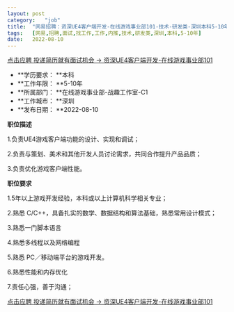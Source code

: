 ```yaml
---
layout:	post
category:	"job"
title:	"网易招聘：资深UE4客户端开发-在线游戏事业部101-技术-研发类-深圳本科5-10年"
tags:	[网易,招聘,面试,找工作,工作,内推,技术,研发类,深圳,本科,5-10年]
date:	2022-08-10
---
```


[点击应聘 投递简历就有面试机会 ->  资深UE4客户端开发-在线游戏事业部101](http://mobile.bole.netease.com/bole/boleDetail?id=40575&employeeId=346f03c3cda5f04c&key=all)



- **学历要求： **本科
- **工作年限： **5-10年
- **所属部门： **在线游戏事业部-战趣工作室-C1
- **工作城市： **深圳
- **发布日期： **2022-08-10



**职位描述**

1.负责UE4游戏客户端功能的设计、实现和调试；

2.负责与策划、美术和其他开发人员讨论需求，共同合作提升产品品质；

3.负责优化游戏客户端性能。



**职位要求**

1.5年以上游戏开发经验，本科或以上计算机科学相关专业；

2.熟悉 C/C++，具备扎实的数学、数据结构和算法基础，熟悉常用设计模式；

3.熟悉一门脚本语言

4.熟悉多线程以及网络编程

5.熟悉 PC／移动端平台的游戏开发。

6.熟悉性能和内存优化

7.责任心强，善于沟通；



[点击应聘 投递简历就有面试机会 ->  资深UE4客户端开发-在线游戏事业部101](http://mobile.bole.netease.com/bole/boleDetail?id=40575&employeeId=346f03c3cda5f04c&key=all)